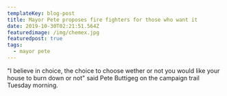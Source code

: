 ```yaml
---
templateKey: blog-post
title: Mayor Pete proposes fire fighters for those who want it
date: 2019-10-30T02:21:51.564Z
featuredimage: /img/chemex.jpg
featuredpost: true
tags:
  - mayor pete
---
```

"I believe in choice, the choice to choose wether or not you would like your house to burn down or not" said Pete Buttigeg on the campaign trail Tuesday morning.

